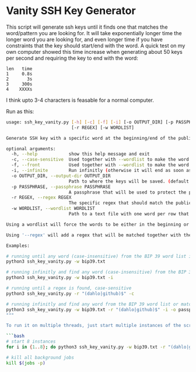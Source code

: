 # Vanity SSH Key Generator

This script will generate ssh keys until it finds one that matches the word/pattern you are looking for. It will take exponentially longer time the longer word you are looking for, and even longer time if you have constraints that the key should start/end with the word. A quick test on my own computer showed this time increase when generating about 50 keys per second and requiring the key to end with the word:

```
len   time
1     0.8s
2       3s
3     300s
4    XXXXs
```

I think upto 3-4 characters is feasable for a normal computer.

Run as this:

```bash
usage: ssh_key_vanity.py [-h] [-c] [-f] [-i] [-o OUTPUT_DIR] [-p PASSPHRASE]
                         [-r REGEX] [-w WORDLIST]

Generate SSH key with a specific word at the beginning/end of the public key.

optional arguments:
  -h, --help            show this help message and exit
  -c, --case-sensitive  Used together with --wordlist to make the word match case-sensitive. (much longer running time)
  -f, --front           Used together with --wordlist to make the word match the beginning of the public key.
  -i, --infinite        Run infinitly (otherwise it will end as soon as one matching key has been found).
  -o OUTPUT_DIR, --output-dir OUTPUT_DIR
                        Path to where the keys will be saved. (default: ./)
  -p PASSPHRASE, --passphrase PASSPHRASE
                        A passphrase that will be used to protect the private key(s). If the is not set the keys will be unprotected.
  -r REGEX, --regex REGEX
                        The specific regex that should match the public key.
  -w WORDLIST, --wordlist WORDLIST
                        Path to a text file with one word per row that will be matched to the end of the public key.

Using a wordlist will force the words to be either in the beginning or the end of the public key. In the front is probably a bad idea since most keys start with "AAA.."

Using '--regex' will add a regex that will be matched together with the words from the wordlist (if one was provided), and it can be written as any python compatible regex.

Examples:

# running until any word (case-insensitive) from the BIP 39 word list is found at the end of the public key, then terminate
python3 ssh_key_vanity.py -w bip39.txt

# running infinitly and find any word (case-insensitive) from the BIP 39 word list is found at the end of the public key
python3 ssh_key_vanity.py -w bip39.txt -i

# running until a regex is found, case-sensitive
python3 ssh_key_vanity.py -r "(dahlo|github)$" -c

# running infinitly and find any word from the BIP 39 word list or matching a specified regex (case-insensitive) and save the keys in a folder called 'passphrase' and protect the private keys with the password 'hunter2'
python3 ssh_key_vanity.py -w bip39.txt -r "(dahlo|github)$" -i -o passphrase/ -p hunter2
"""

To run it on multiple threads, just start multiple instances of the script:

```bash
# start 8 instances 
for i in {1..8}; do python3 ssh_key_vanity.py -w bip39.txt -r "(dahlo|github)$" -i -o passphrase/ -p hunter2 & done

# kill all background jobs
kill $(jobs -p)
```

